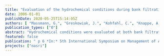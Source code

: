 ```yaml
---
title: "Evaluation of the hydrochemical conditions during bank filtration and artificial recharge in Berlin"
date: 2006-01-01
publishDate: 2020-05-25T15:14:05Z
authors: [ "Massmann, G.", "Greskowiak, J.", "Kohfahl, C.", "Knappe, A.", "Ohm, B.", "Pekdeger, A.", "Sültenfuß, J.", "Taute, T." ]
publication_types: ["0"]
abstract: "Hydrochemical conditions were evaluated at both bank filtration and artificial recharge sites in Berlin. All bank filtration sites show a strong vertical age stratification. Rather than showing a typical redox zoning with more reducing conditions in greater distance from the surface water, the redox zones are horizontally layered, with more reducing conditions in greater depth. This is believed to be an effect of the strongly alternating groundwaterlevels and by the age stratification. The redox conditions are generally more reducing at the bank filtration sites, mainly as a result of the longer travel times and operational differences. Redox conditions at all sites vary seasonally in particular at the artificial recharge site, which is mainly caused by temperature changes."
featured: false
publication: " p 6 *In:* 5th International Symposium on Management of Aquifer Recharge / IHP-VI, Series on Groundwater. Berlin. 11. - 16.6.2005"
projects: ["nasri"]
---
```


